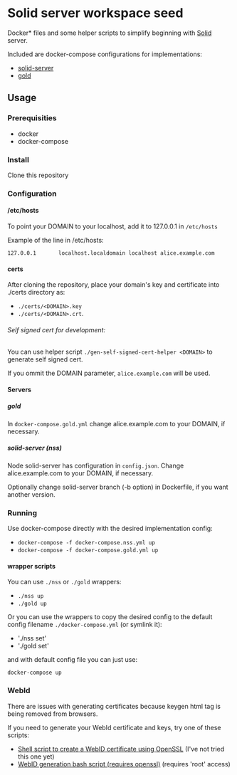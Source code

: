 # Solid server workspace seed

Docker* files and some helper scripts to simplify beginning with [Solid](https://github.com/solid) server.

Included are docker-compose configurations for implementations:
 
 * [solid-server](https://github.com/solid/node-solid-server)
 * [gold](https://github.com/linkeddata/gold)


## Usage

### Prerequisities

* docker
* docker-compose

### Install

Clone this repository

### Configuration

#### /etc/hosts

To point your DOMAIN to your localhost, add it to 127.0.0.1 in `/etc/hosts`

Example of the line in /etc/hosts:
```
127.0.0.1       localhost.localdomain localhost alice.example.com
```

#### certs

After cloning the repository, place your domain's key and certificate into ./certs directory as:

 * `./certs/<DOMAIN>.key`
 * `./certs/<DOMAIN>.crt`.

###### Self signed cert for development:

You can use helper script `./gen-self-signed-cert-helper <DOMAIN>` to generate self signed cert.

If you ommit the DOMAIN parameter, `alice.example.com` will be used.

#### Servers

##### gold
In `docker-compose.gold.yml` change alice.example.com to your DOMAIN, if necessary.

##### solid-server (nss)
Node solid-server has configuration in `config.json`. Change alice.example.com to your DOMAIN, if necessary.

Optionally change solid-server branch (-b option) in Dockerfile, if you want another version.


### Running

Use docker-compose directly with the desired implementation config:

* `docker-compose -f docker-compose.nss.yml up`
* `docker-compose -f docker-compose.gold.yml up`

#### wrapper scripts

You can use `./nss` or `./gold` wrappers: 

* `./nss up`
* `./gold up`

Or you can use the wrappers to copy the desired config to the default config filename `./docker-compose.yml` (or symlink it):

* './nss set'
* './gold set'

and with default config file you can just use:

`docker-compose up`


### WebId

There are issues with generating certificates because keygen html tag is being removed from browsers.

If you need to generate your WebId certificate and keys, try one of these scripts:
* [Shell script to create a WebID certificate using OpenSSL](https://gist.github.com/njh/2432427) (I've not tried this one yet)
* [WebID generation bash script (requires openssl)](https://gist.github.com/tomasklapka/ced88b6b72538a5ffe6baffcd898dea8) (requires 'root' access)












